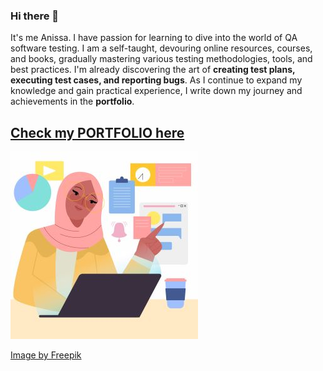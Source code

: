 ### Hi there 👋

It's me Anissa. I have passion for learning  to dive into the world of QA software testing. I am a self-taught, devouring online resources, courses, and books, gradually mastering various testing methodologies, tools, and best practices. I'm already discovering the art of **creating test plans, executing test cases, and reporting bugs**. As I continue to expand my knowledge and gain practical experience, I  write down my journey and achievements in the **portfolio**.

 ## [Check my PORTFOLIO here]() ## 

 ![](8077386.jpg) 
 
[Image by Freepik](https://www.freepik.com/free-vector/hand-drawn-iranian-woman-illustration_33579216.htm#query=hijab%20computer%20from%20behind&position=25&from_view=search&track=ais)
